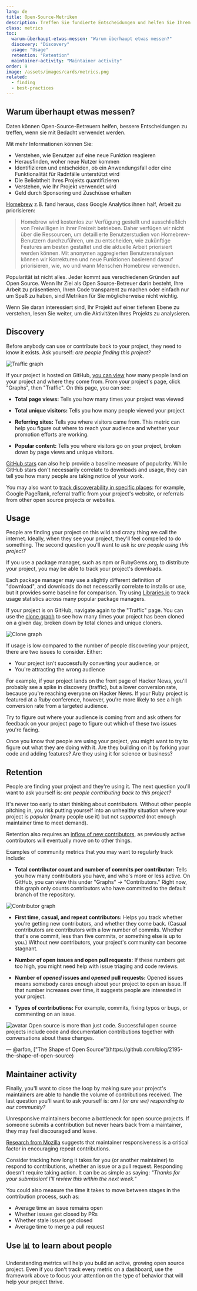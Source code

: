 ```yaml
---
lang: de
title: Open-Source-Metriken
description: Treffen Sie fundierte Entscheidungen und helfen Sie Ihrem Open-Source-Projekt, indem Sie seinen Erfolg messen und verfolgen.
class: metrics
toc:
  warum-überhaupt-etwas-messen: "Warum überhaupt etwas messen?"
  discovery: "Discovery"
  usage: "Usage"
  retention: "Retention"
  maintainer-activity: "Maintainer activity"
order: 9
image: /assets/images/cards/metrics.png
related:
  - finding
  - best-practices
---
```


## Warum überhaupt etwas messen?

Daten können Open-Source-Betreuern helfen, bessere Entscheidungen zu treffen, wenn sie mit Bedacht verwendet werden.

Mit mehr Informationen können Sie:

* Verstehen, wie Benutzer auf eine neue Funktion reagieren
* Herausfinden, woher neue Nutzer kommen
* Identifizieren und entscheiden, ob ein Anwendungsfall oder eine Funktionalität für Radnfälle unterstützt wird
* Die Beliebtheit Ihres Projekts quantifizieren
* Verstehen, wie Ihr Projekt verwendet wird
* Geld durch Sponsoring und Zuschüsse erhalten

[Homebrew](https://github.com/Homebrew/brew/blob/bbed7246bc5c5b7acb8c1d427d10b43e090dfd39/docs/Analytics.md) z.B. fand heraus, dass Google Analytics ihnen half, Arbeit zu priorisieren:

> Homebrew wird kostenlos zur Verfügung gestellt und ausschließlich von Freiwilligen in ihrer Freizeit betrieben. Daher verfügen wir nicht über die Ressourcen, um detaillierte Benutzerstudien von Homebrew-Benutzern durchzuführen, um zu entscheiden, wie zukünftige Features am besten gestaltet und die aktuelle Arbeit priorisiert werden können. Mit anonymen aggregierten Benutzeranalysen können wir Korrekturen und neue Funktionen basierend darauf priorisieren, wie, wo und wann Menschen Homebrew verwenden.

Popularität ist nicht alles. Jeder kommt aus verschiedenen Gründen auf Open Source. Wenn Ihr Ziel als Open Source-Betreuer darin besteht, Ihre Arbeit zu präsentieren, Ihren Code transparent zu machen oder einfach nur um Spaß zu haben, sind Metriken für Sie möglicherweise nicht wichtig.

Wenn Sie daran interessiert sind, Ihr Projekt auf einer tieferen Ebene zu verstehen, lesen Sie weiter, um die Aktivitäten Ihres Projekts zu analysieren.

## Discovery

Before anybody can use or contribute back to your project, they need to know it exists. Ask yourself: _are people finding this project?_

![Traffic graph](/assets/images/metrics/repo_traffic_graphs_tooltip.png)

If your project is hosted on GitHub, [you can view](https://help.github.com/articles/about-repository-graphs/#traffic) how many people land on your project and where they come from. From your project's page, click "Graphs", then "Traffic". On this page, you can see:

* **Total page views:** Tells you how many times your project was viewed

* **Total unique visitors:** Tells you how many people viewed your project

* **Referring sites:** Tells you where visitors came from. This metric can help you figure out where to reach your audience and whether your promotion efforts are working.

* **Popular content:** Tells you where visitors go on your project, broken down by page views and unique visitors.

[GitHub stars](https://help.github.com/articles/about-stars/) can also help provide a baseline measure of popularity. While GitHub stars don't necessarily correlate to downloads and usage, they can tell you how many people are taking notice of your work.

You may also want to [track discoverability in specific places](https://opensource.com/business/16/6/pirate-metrics): for example, Google PageRank, referral traffic from your project's website, or referrals from other open source projects or websites.

## Usage

People are finding your project on this wild and crazy thing we call the internet. Ideally, when they see your project, they'll feel compelled to do something. The second question you'll want to ask is: _are people using this project?_

If you use a package manager, such as npm or RubyGems.org, to distribute your project, you may be able to track your project's downloads.

Each package manager may use a slightly different definition of "download", and downloads do not necessarily correlate to installs or use, but it provides some baseline for comparison. Try using [Libraries.io](https://libraries.io/) to track usage statistics across many popular package managers.

If your project is on GitHub, navigate again to the "Traffic" page. You can use the [clone graph](https://github.com/blog/1873-clone-graphs) to see how many times your project has been cloned on a given day, broken down by total clones and unique cloners.

![Clone graph](/assets/images/metrics/clone_graph.png)

If usage is low compared to the number of people discovering your project, there are two issues to consider. Either:

* Your project isn't successfully converting your audience, or
* You're attracting the wrong audience

For example, if your project lands on the front page of Hacker News, you'll probably see a spike in discovery (traffic), but a lower conversion rate, because you're reaching everyone on Hacker News. If your Ruby project is featured at a Ruby conference, however, you're more likely to see a high conversion rate from a targeted audience.

Try to figure out where your audience is coming from and ask others for feedback on your project page to figure out which of these two issues you're facing.

Once you know that people are using your project, you might want to try to figure out what they are doing with it. Are they building on it by forking your code and adding features? Are they using it for science or business?

## Retention

People are finding your project and they're using it. The next question you'll want to ask yourself is: _are people contributing back to this project?_

It's never too early to start thinking about contributors. Without other people pitching in, you risk putting yourself into an unhealthy situation where your project is _popular_ (many people use it) but not _supported_ (not enough maintainer time to meet demand).

Retention also requires an [inflow of new contributors](http://blog.abigailcabunoc.com/increasing-developer-engagement-at-mozilla-science-learning-advocacy#contributor-pathways_2), as previously active contributors will eventually move on to other things.

Examples of community metrics that you may want to regularly track include:

* **Total contributor count and number of commits per contributor:** Tells you how many contributors you have, and who's more or less active. On GitHub, you can view this under "Graphs" -> "Contributors." Right now, this graph only counts contributors who have committed to the default branch of the repository.

![Contributor graph](/assets/images/metrics/repo_contributors_specific_graph.png)

* **First time, casual, and repeat contributors:** Helps you track whether you're getting new contributors, and whether they come back. (Casual contributors are contributors with a low number of commits. Whether that's one commit, less than five commits, or something else is up to you.) Without new contributors, your project's community can become stagnant.

* **Number of open issues and open pull requests:** If these numbers get too high, you might need help with issue triaging and code reviews.

* **Number of _opened_ issues and _opened_ pull requests:** Opened issues means somebody cares enough about your project to open an issue. If that number increases over time, it suggests people are interested in your project.

* **Types of contributions:** For example, commits, fixing typos or bugs, or commenting on an issue.

<aside markdown="1" class="pquote">
  <img src="https://avatars.githubusercontent.com/arfon?s=180" class="pquote-avatar" alt="avatar">
  Open source is more than just code. Successful open source projects include code and documentation contributions together with conversations about these changes.
  <p markdown="1" class="pquote-credit">
— @arfon, ["The Shape of Open Source"](https://github.com/blog/2195-the-shape-of-open-source)
  </p>
</aside>

## Maintainer activity

Finally, you'll want to close the loop by making sure your project's maintainers are able to handle the volume of contributions received. The last question you'll want to ask yourself is: _am I (or are we) responding to our community?_

Unresponsive maintainers become a bottleneck for open source projects. If someone submits a contribution but never hears back from a maintainer, they may feel discouraged and leave.

[Research from Mozilla](https://docs.google.com/presentation/d/1hsJLv1ieSqtXBzd5YZusY-mB8e1VJzaeOmh8Q4VeMio/edit#slide=id.g43d857af8_0177) suggests that maintainer responsiveness is a critical factor in encouraging repeat contributions.

Consider tracking how long it takes for you (or another maintainer) to respond to contributions, whether an issue or a pull request. Responding doesn't require taking action. It can be as simple as saying: _"Thanks for your submission! I'll review this within the next week."_

You could also measure the time it takes to move between stages in the contribution process, such as:

* Average time an issue remains open
* Whether issues get closed by PRs
* Whether stale issues get closed
* Average time to merge a pull request

## Use 📊 to learn about people

Understanding metrics will help you build an active, growing open source project. Even if you don't track every metric on a dashboard, use the framework above to focus your attention on the type of behavior that will help your project thrive.
